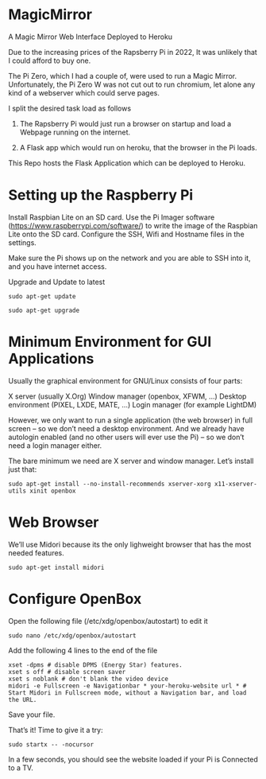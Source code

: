 # MagicMirror
A Magic Mirror Web Interface Deployed to Heroku


Due to the increasing prices of the Rapsberry Pi in 2022, It was unlikely that I could afford to buy one. 

The Pi Zero, which I had a couple of, were used to run a Magic Mirror. Unfortunately, the Pi Zero W was not cut out to run chromium, let alone any kind of a webserver which could serve pages. 

I split the desired task load as follows

1) The Rapsberry Pi would just run a browser on startup and load a Webpage running on the internet. 

2) A Flask app which would run on heroku, that the browser in the Pi loads. 

This Repo hosts the Flask Application which can be deployed to Heroku. 


# Setting up the Raspberry Pi

Install Raspbian Lite on an SD card. Use the Pi Imager software (https://www.raspberrypi.com/software/) to write the image of the Raspbian Lite onto the SD card.
Configure the SSH, Wifi and Hostname files in the settings. 

Make sure the Pi shows up on the network and you are able to SSH into it, and you have internet access. 

Upgrade and Update to latest

```
sudo apt-get update

sudo apt-get upgrade
```

# Minimum Environment for GUI Applications

Usually the graphical environment for GNU/Linux consists of four parts:

X server (usually X.Org)
Window manager (openbox, XFWM, …)
Desktop environment (PIXEL, LXDE, MATE, …)
Login manager (for example LightDM)

However, we only want to run a single application (the web browser) in full screen – so we don’t need a desktop environment. And we already have autologin enabled (and no other users will ever use the Pi) – so we don’t need a login manager either.

The bare minimum we need are X server and window manager. Let’s install just that:


```
sudo apt-get install --no-install-recommends xserver-xorg x11-xserver-utils xinit openbox
```

# Web Browser
We’ll use Midori because its the only lighweight browser that has the most needed features. 

```
sudo apt-get install midori
```

# Configure OpenBox

Open the following file (/etc/xdg/openbox/autostart) to edit it 
```
sudo nano /etc/xdg/openbox/autostart

```

Add the following 4 lines to the end of the file

```
xset -dpms # disable DPMS (Energy Star) features.
xset s off # disable screen saver
xset s noblank # don't blank the video device
midori -e Fullscreen -e Navigationbar * your-heroku-website url * # Start Midori in Fullscreen mode, without a Navigation bar, and load the URL.
```
Save your file. 

That’s it! Time to give it a try:
```
sudo startx -- -nocursor
```

In a few seconds, you should see the website loaded if your Pi is Connected to a TV.
